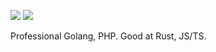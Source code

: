 ![](https://github-readme-stats.vercel.app/api?username=xerenahmed&show_icons=true&count_private=true)
![](https://github-readme-stats.vercel.app/api/top-langs/?username=xerenahmed&langs_count=6&layout=compact&hide=javascript)

Professional Golang, PHP. Good at Rust, JS/TS.
